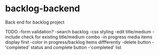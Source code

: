 # backlog-backend
Back end for backlog project

TODO
-form validation?
-search backlog
-css styling
-edit title/medium
  -include check for existing title/medium combo
-in progress media items display first
-color in progress/backlog items diffferently
-delete button
-'completed' status and complete button
-'completed' list